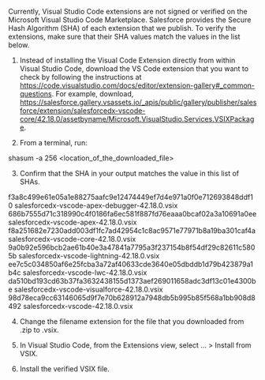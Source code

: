 Currently, Visual Studio Code extensions are not signed or verified on the
Microsoft Visual Studio Code Marketplace. Salesforce provides the Secure Hash
Algorithm (SHA) of each extension that we publish. To verify the extensions,
make sure that their SHA values match the values in the list below.

1. Instead of installing the Visual Code Extension directly from within Visual
   Studio Code, download the VS Code extension that you want to check by
   following the instructions at
   https://code.visualstudio.com/docs/editor/extension-gallery#_common-questions.
   For example, download,
   https://salesforce.gallery.vsassets.io/_apis/public/gallery/publisher/salesforce/extension/salesforcedx-vscode-core/42.18.0/assetbyname/Microsoft.VisualStudio.Services.VSIXPackage.

2. From a terminal, run:

shasum -a 256 <location_of_the_downloaded_file>

3. Confirm that the SHA in your output matches the value in this list of SHAs.

f3a8c499e61e05a1e88275aafc9e12474449ef7d4e971a0f0e712693848ddf10  salesforcedx-vscode-apex-debugger-42.18.0.vsix
686b7555d71c318990c4f0186fa6ec581f887fd76eaaa0bcaf02a3a10691a0ee  salesforcedx-vscode-apex-42.18.0.vsix
f8a251682e7230add003df1fc7ad42954c1c8ac9571e77971b8a19ba301caf4a  salesforcedx-vscode-core-42.18.0.vsix
9a0b92e596bcb2ae61b40e3a47841a7795a3f237154b8f54df29c82611c5805b  salesforcedx-vscode-lightning-42.18.0.vsix
ee7c5c034850af6e25fcba3a72af40633cde3640e05dbddb1d79b423879a1b4c  salesforcedx-vscode-lwc-42.18.0.vsix
da510bd193cd63b37fa3632438155d1373aef269011658adc3df13c01e4300be  salesforcedx-vscode-visualforce-42.18.0.vsix
98d78eca9cc63146065d9f7e70b628912a7948db5b995b85f568a1bb908d8492  salesforcedx-vscode-42.18.0.vsix


4. Change the filename extension for the file that you downloaded from .zip to
.vsix.

5. In Visual Studio Code, from the Extensions view, select ... > Install from
VSIX.

6. Install the verified VSIX file.
